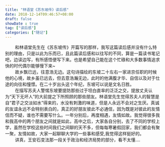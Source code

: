 ```yaml
---
title: "林语堂《苏东坡传》读后感"
date: 2018-12-14T09:46:57+08:00
draft: false
showDate : true
tag: ["读后感"]
categories: ["随记"]
---
```

<div style="text-indent:2rem">和林语堂先生在《苏东坡传》开篇写的那样，我写这篇读后感并没有什么特别的理由，只是以此为乐而已，且此篇读后感和以往写的不同，算是一篇读书笔记吧，边读边写，有所感悟便写下来。也是希望自己能在这个忙碌和大多数事情追求快的时代偶尔能够慢下来~</div>
<div style="text-indent:2rem">故乡飘已远，往意浩无边。这句诗描绘的东坡二十左右一家进京任职的时候他的心境，故乡虽已远去，但去意浩瀚无边，此时的他满腹才华、自信以及对于仕途的向往和憧憬。在二十岁出头这个年纪，东坡可以说是文名日胜。</div>
<div style="text-indent:2rem">在描写苏夫人警惕东坡要提防那些过于坦白直率的泛泛之交，提放丈夫认为“天下无坏人”的大前提之下所照顾的那些朋友。林语堂先生觉得苏夫人的智慧是自“君子之交淡如水”得来的，水没有刺激的味道，但是人永远不会对之生厌。真诚的友谊永远不会特别表白的，真正的好朋友彼此不必通信，因为既是对彼此的友情信而不疑，谁也不需要写什么。一年分别后，再度相遇，友情如故。我觉得很多我和我高中的两个朋友之间就是如此，高中之后，大家各自分别，去了不同的学校上学，虽然在学校这些时间我们之间聊的天不多，但每每寒暑假回家，我们都会有聚一聚，友情如故，大家一起聊聊大学的一些事和感受,我觉得这样挺好的。</div>
<div style="text-indent:2rem">讲真，王安石变法那一段关于政治和经济局势的部分，看不太懂....</div>